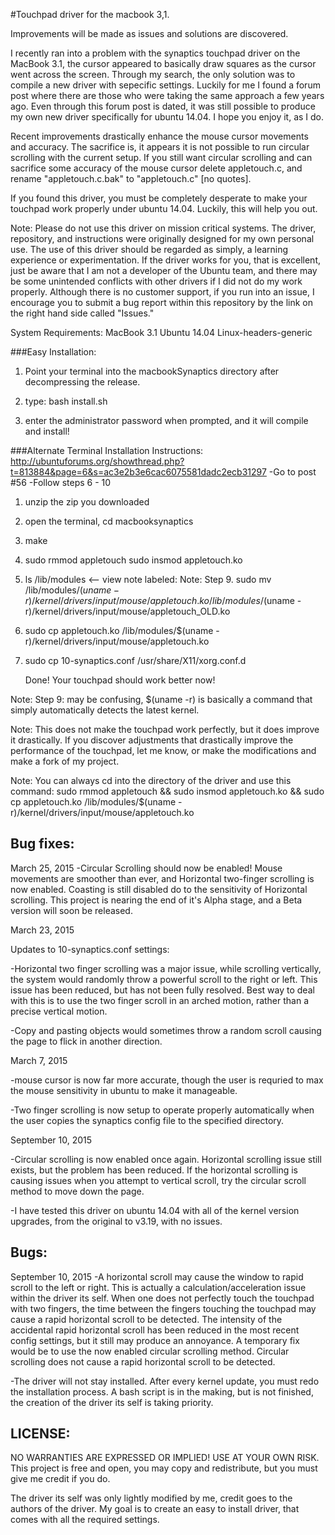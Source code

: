 #Touchpad driver for the macbook 3,1.

Improvements will be made as issues and solutions are discovered.

I recently ran into a problem with the synaptics touchpad driver on the MacBook 3.1, the cursor appeared to basically draw squares as the cursor went across the screen. Through my search, the only solution was to compile a new driver with sepecific settings. Luckily for me I found a forum post where there are those who were taking the same approach a few years ago. Even through this forum post is dated, it was still possible to produce my own new driver specifically for ubuntu 14.04. I hope you enjoy it, as I do.

Recent improvements drastically enhance the mouse cursor movements and accuracy. The sacrifice is, it appears it is not possible to run circular scrolling with the current setup. If you still want circular scrolling and can sacrifice some accuracy of the mouse cursor delete appletouch.c, and rename "appletouch.c.bak" to "appletouch.c" [no quotes].

If you found this driver, you must be completely desperate to make your touchpad work properly under ubuntu 14.04. Luckily, this will help you out.

Note: Please do not use this driver on mission critical systems. The driver, repository, and instructions were originally designed for my own personal use. The use of this driver should be regarded as simply, a learning experience or experimentation. If the driver works for you, that is excellent, just be aware that I am not a developer of the Ubuntu team, and there may be some unintended conflicts with other drivers if I did not do my work properly. Although there is no customer support, if you run into an issue, I encourage you to submit a bug report within this repository by the link on the right hand side called "Issues."

System Requirements:
MacBook 3.1
Ubuntu 14.04
Linux-headers-generic

###Easy Installation:
1.	Point your terminal into the macbookSynaptics directory after decompressing the release.

2.	type: bash install.sh

3.	enter the administrator password when prompted, and it will compile and install!

###Alternate Terminal Installation Instructions:
http://ubuntuforums.org/showthread.php?t=813884&page=6&s=ac3e2b3e6cac6075581dadc2ecb31297
    -Go to post #56
    -Follow steps 6 - 10

1. 	unzip the zip you downloaded

2. 	open the terminal, cd macbooksynaptics

3. 	make

4. 	sudo rmmod appletouch
	sudo insmod appletouch.ko

5. 	ls /lib/modules <-- view note labeled: Note: Step 9.
	sudo mv /lib/modules/$(uname -r)/kernel/drivers/input/mouse/appletouch.ko /lib/modules/$(uname -r)/kernel/drivers/input/mouse/appletouch_OLD.ko

6.	sudo cp appletouch.ko /lib/modules/$(uname -r)/kernel/drivers/input/mouse/appletouch.ko

7.	sudo cp 10-synaptics.conf /usr/share/X11/xorg.conf.d


	Done! Your touchpad should work better now!

Note:	Step 9: may be confusing, $(uname -r) is basically a command that simply automatically detects the latest kernel.

Note:	This does not make the touchpad work perfectly, but it does improve it drastically. If you discover adjustments that drastically improve the performance of the touchpad, let me know, or make the modifications and make a fork of my project.

Note: You can always cd into the directory of the driver and use this command: sudo rmmod appletouch && sudo insmod appletouch.ko && sudo cp appletouch.ko /lib/modules/$(uname -r)/kernel/drivers/input/mouse/appletouch.ko

Bug fixes:
----------

March 25, 2015
-Circular Scrolling should now be enabled! Mouse movements are smoother than ever, and Horizontal two-finger scrolling is now enabled. Coasting is still disabled do to the sensitivity of Horizontal scrolling. This project is nearing the end of it's Alpha stage, and a Beta version will soon be released.

March 23, 2015

Updates to 10-synaptics.conf settings:

-Horizontal two finger scrolling was a major issue, while scrolling vertically, the system would randomly throw a powerful scroll to the right or left. This issue has been reduced, but has not been fully resolved. Best way to deal with this is to use the two finger scroll in an arched motion, rather than a precise vertical motion.

-Copy and pasting objects would sometimes throw a random scroll causing the page to flick in another direction.

March 7, 2015

-mouse cursor is now far more accurate, though the user is requried to max the mouse sensitivity in ubuntu to make it manageable.

-Two finger scrolling is now setup to operate properly automatically when the user copies the synaptics config file to the specified directory.

September 10, 2015

-Circular scrolling is now enabled once again. Horizontal scrolling issue still exists, but the problem has been reduced. If the horizontal scrolling is causing issues when you attempt to vertical scroll, try the circular scroll method to move down the page.

-I have tested this driver on ubuntu 14.04 with all of the kernel version upgrades, from the original to v3.19, with no issues.

Bugs:
-----

September 10, 2015
-A horizontal scroll may cause the window to rapid scroll to the left or right. This is actually a calculation/acceleration issue within the driver its self. When one does not perfectly touch the touchpad with two fingers, the time between the fingers touching the touchpad may cause a rapid horizontal scroll to be detected. The intensity of the accidental rapid horizontal scroll has been reduced in the most recent config settings, but it still may produce an annoyance. A temporary fix would be to use the now enabled circular scrolling method. Circular scrolling does not cause a rapid horizontal scroll to be detected. 


-The driver will not stay installed. After every kernel update, you must redo the installation process. A bash script is in the making, but is not finished, the creation of the driver its self is taking priority.

LICENSE: 
--------
NO WARRANTIES ARE EXPRESSED OR IMPLIED! USE AT YOUR OWN RISK. This project is free and open, you may copy and redistribute, but you must give me credit if you do.

The driver its self was only lightly modified by me, credit goes to the authors of the driver. My goal is to create an easy to install driver, that comes with all the required settings.
